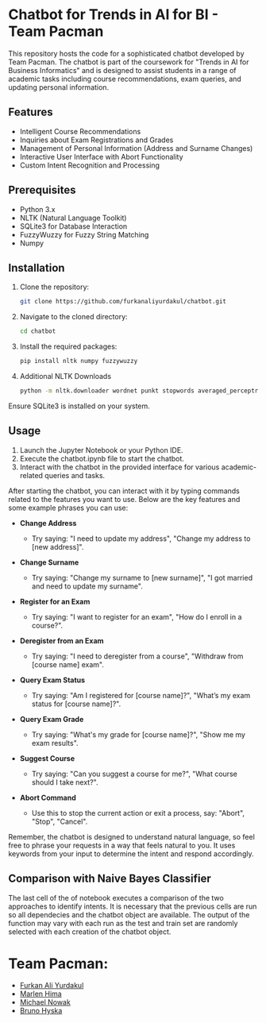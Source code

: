 # Chatbot for Trends in AI for BI - Team Pacman

This repository hosts the code for a sophisticated chatbot developed by Team Pacman. The chatbot is part of the coursework for "Trends in AI for Business Informatics" and is designed to assist students in a range of academic tasks including course recommendations, exam queries, and updating personal information.

## Features

- Intelligent Course Recommendations
- Inquiries about Exam Registrations and Grades
- Management of Personal Information (Address and Surname Changes)
- Interactive User Interface with Abort Functionality
- Custom Intent Recognition and Processing

## Prerequisites

- Python 3.x
- NLTK (Natural Language Toolkit)
- SQLite3 for Database Interaction
- FuzzyWuzzy for Fuzzy String Matching
- Numpy

## Installation

1. Clone the repository:
   ```bash
   git clone https://github.com/furkanaliyurdakul/chatbot.git
2. Navigate to the cloned directory:
   ```bash
   cd chatbot
3. Install the required packages:
    ```bash
    pip install nltk numpy fuzzywuzzy
4. Additional NLTK Downloads
    ```bash
    python -m nltk.downloader wordnet punkt stopwords averaged_perceptron_tagger
Ensure SQLite3 is installed on your system.

## Usage

1.    Launch the Jupyter Notebook or your Python IDE.
2.    Execute the chatbot.ipynb file to start the chatbot.
3.    Interact with the chatbot in the provided interface for various academic-related queries and tasks.

After starting the chatbot, you can interact with it by typing commands related to the features you want to use. Below are the key features and some example phrases you can use:

- **Change Address**
  - Try saying: "I need to update my address", "Change my address to [new address]".

- **Change Surname**
  - Try saying: "Change my surname to [new surname]", "I got married and need to update my surname".

- **Register for an Exam**
  - Try saying: "I want to register for an exam", "How do I enroll in a course?".

- **Deregister from an Exam**
  - Try saying: "I need to deregister from a course", "Withdraw from [course name] exam".

- **Query Exam Status**
  - Try saying: "Am I registered for [course name]?", "What’s my exam status for [course name]?".

- **Query Exam Grade**
  - Try saying: "What's my grade for [course name]?", "Show me my exam results".

- **Suggest Course**
  - Try saying: "Can you suggest a course for me?", "What course should I take next?".

- **Abort Command**
  - Use this to stop the current action or exit a process, say: "Abort", "Stop", "Cancel".

Remember, the chatbot is designed to understand natural language, so feel free to phrase your requests in a way that feels natural to you. It uses keywords from your input to determine the intent and respond accordingly.

## Comparison with Naive Bayes Classifier

The last cell of the of notebook executes a comparison of the two approaches to identify intents.
It is necessary that the previous cells are run so all dependecies and the chatbot object are available.
The output of the function may vary with each run as the test and train set are randomly selected with each creation of the chatbot object.

# Team Pacman:

- [Furkan Ali Yurdakul](https://github.com/furkanaliyurdakul)
- [Marlen Hima](https://github.com/Marlen0307)
- [Michael Nowak](https://github.com/daFaultier)
- [Bruno Hyska](https://github.com/BrunoHyska)